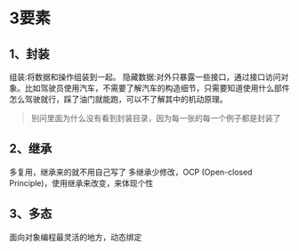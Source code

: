 # 3要素
## 1、封装
组装:将数据和操作组装到一起。
隐藏数据:对外只暴露一些接口，通过接口访问对象。比如驾驶员使用汽车，不需要了解汽车的构造细节，只需要知道使用什么部件怎么驾驶就行，踩了油门就能跑，可以不了解其中的机动原理。
> 别问里面为什么没有看到封装目录，因为每一张的每一个例子都是封装了

## 2、继承
多复用，继承来的就不用自己写了
多继承少修改，OCP (Open-closed Principle)，使用继承来改变，来体现个性
## 3、多态
面向对象编程最灵活的地方，动态绑定
